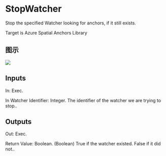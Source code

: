 # StopWatcher

Stop the specified Watcher looking for anchors, if it still exists.

Target is Azure Spatial Anchors Library

## 图示

![]($-20221218-18102146.png)

## Inputs

In: Exec.

In Watcher Identifier: Integer. The identifier of the watcher we are trying to stop..  

## Outputs

Out: Exec.

Return Value: Boolean. (Boolean) True if the watcher existed. False if it did not..

